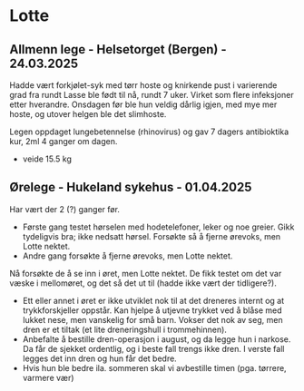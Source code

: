 # Lotte
## Allmenn lege - Helsetorget (Bergen) - 24.03.2025 
Hadde vært forkjølet-syk med tørr hoste og knirkende pust i varierende grad fra rundt Lasse ble født til nå, rundt 7 uker. Virket som flere infeksjoner etter hverandre. Onsdagen før ble hun veldig dårlig igjen, med mye mer hoste, og utover helgen ble det slimhoste. 

Legen oppdaget lungebetennelse (rhinovirus) og gav 7 dagers antibioktika kur, 2ml 4 ganger om dagen.  

- veide 15.5 kg

## Ørelege - Hukeland sykehus - 01.04.2025
Har vært der 2 (?) ganger før. 
- Første gang testet hørselen med hodetelefoner, leker og noe greier. Gikk tydeligvis bra; ikke nedsatt hørsel. Forsøkte så å fjerne ørevoks, men Lotte nektet.
- Andre gang forsøkte å fjerne ørevoks, men Lotte nektet.

Nå forsøkte de å se inn i øret, men Lotte nektet.
De fikk testet om det var væske i mellomøret, og det så det ut til (hadde ikke vært der tidligere?).
- Ett eller annet i øret er ikke utviklet nok til at det dreneres internt og at trykkforskjeller oppstår. Kan hjelpe å utjevne trykket ved å blåse med lukket nese, men vanskelig for små barn. Vokser det nok av seg, men dren er et tiltak (et lite dreneringshull i trommehinnen).
- Anbefalte å bestille dren-operasjon i august, og da legge hun i narkose. Da får de sjekket ordentlig, og i beste fall trengs ikke dren. I verste fall legges det inn dren og hun får det bedre.
- Hvis hun ble bedre ila. sommeren skal vi avbestille timen (pga. tørrere, varmere vær)
